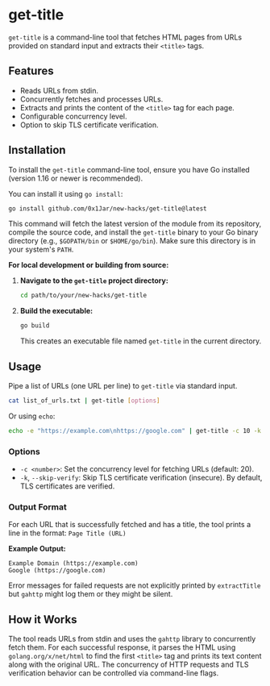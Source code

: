 # get-title

`get-title` is a command-line tool that fetches HTML pages from URLs provided on standard input and extracts their `<title>` tags.

## Features

*   Reads URLs from stdin.
*   Concurrently fetches and processes URLs.
*   Extracts and prints the content of the `<title>` tag for each page.
*   Configurable concurrency level.
*   Option to skip TLS certificate verification.

## Installation

To install the `get-title` command-line tool, ensure you have Go installed (version 1.16 or newer is recommended).

You can install it using `go install`:
```bash
go install github.com/0x1Jar/new-hacks/get-title@latest
```
This command will fetch the latest version of the module from its repository, compile the source code, and install the `get-title` binary to your Go binary directory (e.g., `$GOPATH/bin` or `$HOME/go/bin`). Make sure this directory is in your system's `PATH`.

**For local development or building from source:**

1.  **Navigate to the `get-title` project directory:**
    ```bash
    cd path/to/your/new-hacks/get-title
    ```
2.  **Build the executable:**
    ```bash
    go build
    ```
    This creates an executable file named `get-title` in the current directory.

## Usage

Pipe a list of URLs (one URL per line) to `get-title` via standard input.

```bash
cat list_of_urls.txt | get-title [options]
```

Or using `echo`:
```bash
echo -e "https://example.com\nhttps://google.com" | get-title -c 10 -k
```

### Options

*   `-c <number>`: Set the concurrency level for fetching URLs (default: 20).
*   `-k`, `--skip-verify`: Skip TLS certificate verification (insecure). By default, TLS certificates are verified.

### Output Format

For each URL that is successfully fetched and has a title, the tool prints a line in the format:
`Page Title (URL)`

**Example Output:**
```
Example Domain (https://example.com)
Google (https://google.com)
```
Error messages for failed requests are not explicitly printed by `extractTitle` but `gahttp` might log them or they might be silent.

## How it Works

The tool reads URLs from stdin and uses the `gahttp` library to concurrently fetch them. For each successful response, it parses the HTML using `golang.org/x/net/html` to find the first `<title>` tag and prints its text content along with the original URL. The concurrency of HTTP requests and TLS verification behavior can be controlled via command-line flags.
